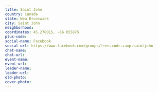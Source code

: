 ```yaml
---
title: Saint John
country: Canada
state: New Brunswick
city: Saint John
neighborhood: 
coordinates: 45.278015, -66.055875
plus-code:
social-name: Facebook
social-url: https://www.facebook.com/groups/free.code.camp.saintjohn
chat-name:
chat-url:
event-name:
event-url:
leader-name:
leader-url:
old-photo: 
cover-photo:
---
```

